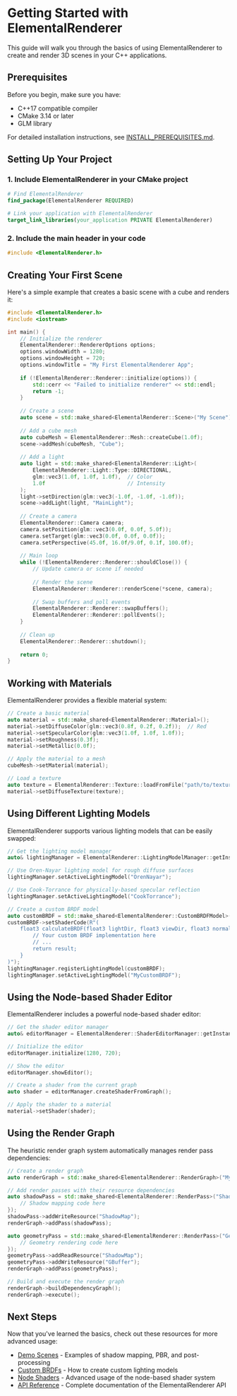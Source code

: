 # Getting Started with ElementalRenderer

This guide will walk you through the basics of using ElementalRenderer to create and render 3D scenes in your C++ applications.

## Prerequisites

Before you begin, make sure you have:
- C++17 compatible compiler
- CMake 3.14 or later
- GLM library

For detailed installation instructions, see [INSTALL_PREREQUISITES.md](../INSTALL_PREREQUISITES.md).

## Setting Up Your Project

### 1. Include ElementalRenderer in your CMake project

```cmake
# Find ElementalRenderer
find_package(ElementalRenderer REQUIRED)

# Link your application with ElementalRenderer
target_link_libraries(your_application PRIVATE ElementalRenderer)
```

### 2. Include the main header in your code

```cpp
#include <ElementalRenderer.h>
```

## Creating Your First Scene

Here's a simple example that creates a basic scene with a cube and renders it:

```cpp
#include <ElementalRenderer.h>
#include <iostream>

int main() {
    // Initialize the renderer
    ElementalRenderer::RendererOptions options;
    options.windowWidth = 1280;
    options.windowHeight = 720;
    options.windowTitle = "My First ElementalRenderer App";
    
    if (!ElementalRenderer::Renderer::initialize(options)) {
        std::cerr << "Failed to initialize renderer" << std::endl;
        return -1;
    }
    
    // Create a scene
    auto scene = std::make_shared<ElementalRenderer::Scene>("My Scene");
    
    // Add a cube mesh
    auto cubeMesh = ElementalRenderer::Mesh::createCube(1.0f);
    scene->addMesh(cubeMesh, "Cube");
    
    // Add a light
    auto light = std::make_shared<ElementalRenderer::Light>(
        ElementalRenderer::Light::Type::DIRECTIONAL,
        glm::vec3(1.0f, 1.0f, 1.0f),  // Color
        1.0f                          // Intensity
    );
    light->setDirection(glm::vec3(-1.0f, -1.0f, -1.0f));
    scene->addLight(light, "MainLight");
    
    // Create a camera
    ElementalRenderer::Camera camera;
    camera.setPosition(glm::vec3(0.0f, 0.0f, 5.0f));
    camera.setTarget(glm::vec3(0.0f, 0.0f, 0.0f));
    camera.setPerspective(45.0f, 16.0f/9.0f, 0.1f, 100.0f);
    
    // Main loop
    while (!ElementalRenderer::Renderer::shouldClose()) {
        // Update camera or scene if needed
        
        // Render the scene
        ElementalRenderer::Renderer::renderScene(*scene, camera);
        
        // Swap buffers and poll events
        ElementalRenderer::Renderer::swapBuffers();
        ElementalRenderer::Renderer::pollEvents();
    }
    
    // Clean up
    ElementalRenderer::Renderer::shutdown();
    
    return 0;
}
```

## Working with Materials

ElementalRenderer provides a flexible material system:

```cpp
// Create a basic material
auto material = std::make_shared<ElementalRenderer::Material>();
material->setDiffuseColor(glm::vec3(0.8f, 0.2f, 0.2f));  // Red
material->setSpecularColor(glm::vec3(1.0f, 1.0f, 1.0f));
material->setRoughness(0.3f);
material->setMetallic(0.0f);

// Apply the material to a mesh
cubeMesh->setMaterial(material);

// Load a texture
auto texture = ElementalRenderer::Texture::loadFromFile("path/to/texture.png");
material->setDiffuseTexture(texture);
```

## Using Different Lighting Models

ElementalRenderer supports various lighting models that can be easily swapped:

```cpp
// Get the lighting model manager
auto& lightingManager = ElementalRenderer::LightingModelManager::getInstance();

// Use Oren-Nayar lighting model for rough diffuse surfaces
lightingManager.setActiveLightingModel("OrenNayar");

// Use Cook-Torrance for physically-based specular reflection
lightingManager.setActiveLightingModel("CookTorrance");

// Create a custom BRDF model
auto customBRDF = std::make_shared<ElementalRenderer::CustomBRDFModel>("MyCustomBRDF");
customBRDF->setShaderCode(R"(
    float3 calculateBRDF(float3 lightDir, float3 viewDir, float3 normal, MaterialProperties material) {
        // Your custom BRDF implementation here
        // ...
        return result;
    }
)");
lightingManager.registerLightingModel(customBRDF);
lightingManager.setActiveLightingModel("MyCustomBRDF");
```

## Using the Node-based Shader Editor

ElementalRenderer includes a powerful node-based shader editor:

```cpp
// Get the shader editor manager
auto& editorManager = ElementalRenderer::ShaderEditorManager::getInstance();

// Initialize the editor
editorManager.initialize(1280, 720);

// Show the editor
editorManager.showEditor();

// Create a shader from the current graph
auto shader = editorManager.createShaderFromGraph();

// Apply the shader to a material
material->setShader(shader);
```

## Using the Render Graph

The heuristic render graph system automatically manages render pass dependencies:

```cpp
// Create a render graph
auto renderGraph = std::make_shared<ElementalRenderer::RenderGraph>("MyRenderGraph");

// Add render passes with their resource dependencies
auto shadowPass = std::make_shared<ElementalRenderer::RenderPass>("ShadowPass", []() {
    // Shadow mapping code here
});
shadowPass->addWriteResource("ShadowMap");
renderGraph->addPass(shadowPass);

auto geometryPass = std::make_shared<ElementalRenderer::RenderPass>("GeometryPass", []() {
    // Geometry rendering code here
});
geometryPass->addReadResource("ShadowMap");
geometryPass->addWriteResource("GBuffer");
renderGraph->addPass(geometryPass);

// Build and execute the render graph
renderGraph->buildDependencyGraph();
renderGraph->execute();
```

## Next Steps

Now that you've learned the basics, check out these resources for more advanced usage:
- [Demo Scenes](./DemoScenes.md) - Examples of shadow mapping, PBR, and post-processing
- [Custom BRDFs](./CustomBRDFs.md) - How to create custom lighting models
- [Node Shaders](./NodeShaders.md) - Advanced usage of the node-based shader system
- [API Reference](./APIReference.md) - Complete documentation of the ElementalRenderer API
